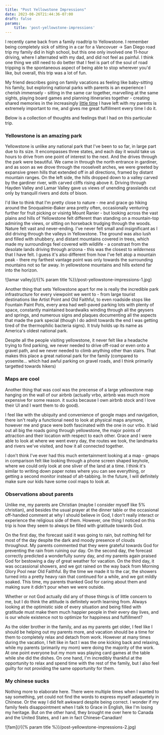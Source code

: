 ```yaml
---
title: "Post Yellowstone Impressions"
date: 2023-08-26T21:44:36-07:00
draft: false
params:
    title: 'post-yellowstone-impressions'
---
```


I recently came back from a family roadtrip to Yellowstone. I remember being completely sick of sitting in a car for a Vancovuer -> San Diego road trip my family did in high school, but this one only involved one 11-hour driving, where I alternated with my dad, and did not feel as painful. I think one thing we still need to do better that I feel is part of the soul of road tripping is the spontaneous aspect of being able to stop wherever you'd like, but overall, this trip was a lot of fun.

My friend describes going on family vacations as feeling like baby-sitting his family, but exploring national parks with parents is an experience I cherish immensely - sitting in the same car together, marvelling at the same sights, playing board games and planning itineraries together  - creating shared memories in the increasingly [little time](https://waitbutwhy.com/2015/12/the-tail-end.html) I have left with my parents is extremely important to me, and gives me great fulfillment every time I do it.

Below is a collection of thoughts and feelings that I had on this particular trip.

### Yellowstone is an amazing park

Yellowstone is unlike any national park that I've been to so far, in large part due to its size. It encompasses three states, and each day it would take us hours to drive from one point of interest to the next. And the drives through the park were beautiful. We came in through the north entrance in gardiner, and as soon as we drove through the rooselvelt arches, we were greeted by expansive green hills that extended off in all directions, framed by distant mountain ranges. On the left side, the hills dropped down to a valley carved by the gardiner river, with carved cliffs rising above it. Driving through Hayden Valley and Lamar Valley gave us views of unending grasslands cut only by tranquill rivers and dots of bison.

I'd like to think that I'm pretty close to nature - me and grace go hiking around the Snoqualmie-Baker area pretty often, occasionally venturing further for fruit picking or visintg Mount Ranier - but looking across the vast plains and hills of Yellowstone felt different than standing on a mountain-top admiring the views, or sitting on horseback trudging through the woods. Nature felt vast and never-ending. I've never felt small and insignificant as I did driving through the valleys in Yellowstone. The ground was also lush and filled with shubbery, and distant mountains covered in trees, which made my surroundings feel covered with wildlife - a constrast from the desolate lands driving through arizona - this was the closest to _wilderness_ that I have felt. I guess it's also different from how I've felt atop a mountain peak - there my farthest vantage point was only towards the surrounding mountains not so far away. In yellowstone mountains and hills extend far into the horizon.

![lamar valley](/{{% param title %}}/post-yellowstone-impressions-1.jpg)

Another thing that sets Yellowstone apart for me is really the incredible park infrastructure for every viewpoint we went to - from large tourist destinations like Artist Point and Old Faithful, to even roadside stops like Fountain Paint Pots, every area had well-paved parking lots with plenty of space, constantly maintained boardwalks winding through all the geysers and springs, and numerous signs and plaques documenting all the aspects that made the park special (though I do admit towards the end I was getting tired of the thermophilic bacteria signs). It truly holds up its name as America's oldest national park.

Despite all the people visiting yellowstone, it never felt like a headache trying to find parking, we never needed to drive off-road or even onto a gravel path, and we never needed to climb anything other than stairs. That makes this place a great national park for the family (compared to yosemite... which had awful parking on gravel roads, and I think primarily targetted towards hikers)

### Maps are cool

Another thing that was cool was the precense of a large yellowstone map hanging on the wall of our airbnb (actually vrbo, airbnb was much more expensive for some reason. it sucks because I own airbnb stock and I love their UI and I want them to do good).

I feel like with the ubiquity and convenience of google maps and navigation, there isn't really a functional need to look at physical maps anymore, however me and grace were both fascinated with the one in our vrbo. It laid out all big the roads going through yellowstone, the major points of attraction and their location with respect to each other. Grace and I were able to look at where we went every day, the routes we took, the landmarks and rivers we've visited, and how it all connected together.

I don't think I've ever had this much entertainment looking at a map - gmaps in comparison felt like looking through a phone screen shaped keyhole, where we could only look at one sliver of the land at a time. I think it's similar to writing down paper notes where you can see everything, or getting a second monitor instead of alt-tabbing. In the future, I will definitely make sure our kids have some cool maps to look at.

### Observations about parents

Unlike me, my parents are Christian (maybe I consider myself like 5% christian), and besides the usual prayer at the dinner table or the occasional off-handed comment at why I should believe in God, I don't really interact or experience the religious side of them. However, one thing I noticed on this trip is how they seem to always be filled with gratitude towards God.

On the first day, the forecast said it was going to rain, but nothing fell for most of the day despite the dark and moody presence of clouds throughout. My parents commented that they were grateful towards God for preventing the rain from ruining our day.
On the second day, the forecast correctly predicted a wonderfully sunny day, and my parents again praised God for bestowing a day of great weather for vacation.
On the third day, it was occassional showers, and we got rained on the way back from Morning Glory Pool near Old Faithful. By the time we made it to the car, the showers turned into a pretty heavy rain that continued for a while, and we got mildly soaked. This time, my parents thanked God for caring about them and making sure it didn't pour when we were outside.

Whether or not God actually did any of those things is of little concern to me, but I do think the attitude is definitely worth learning from. Always looking at the optimistic side of every situation and being filled with gratitude must make them much happier people in their every day lives, and is our whole existence not to optimize for happiness and fulfillment?

As the older brother in the family, and as my parents get older, I feel like I should be helping out my parents more, and vacation should be a time for them to completely relax and detach from work. However at many times during the vacation, I felt like in fact I was the one kicking back and relaxing, while my parents (primarily my mom) were doing the majority of the work. At one point everyone but my mom was playing card games at the table while she did the dishes. On one hand, I'm incredibly thankful at the opportunity to relax and spend time with the rest of the family, but I also feel guilty for not providing the same opportunity for them.

### My chinese sucks

Nothing more to elaborate here. There were multiple times when I wanted to say something, yet could not find the words to express myself adaquetely in Chinese. Or the way I did felt awkward despite being correct. I wonder if my family feels disappointment when I talk to Grace in English, like I'm losing my heritage. But on the other hand, they brought me over here to Canada and the United States, and I am in fact Chinese-Canadian!

![fam](/{{% param title %}}/post-yellowstone-impressions-2.jpg)
